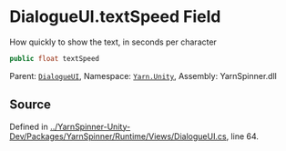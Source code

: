 # DialogueUI.textSpeed Field

How quickly to show the text, in seconds per character


```csharp
public float textSpeed
```



<div class="class-metadata">

Parent: [`DialogueUI`](/api/csharp/yarn.unity/dialogueui.md), Namespace: [`Yarn.Unity`](/api/csharp/yarn.unity/README.md), Assembly: YarnSpinner.dll
</div>

## Source
Defined in [../YarnSpinner-Unity-Dev/Packages/YarnSpinner/Runtime/Views/DialogueUI.cs](https://github.com/YarnSpinnerTool/YarnSpinner-Unity//blob/develop/Runtime/Views/DialogueUI.cs#L64), line 64.
